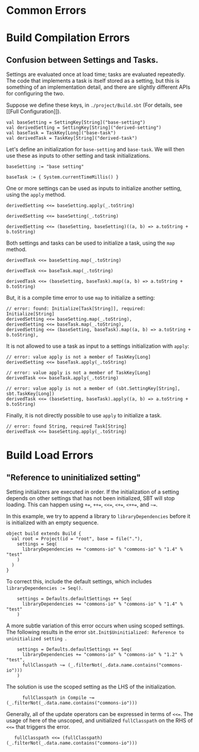 # Common Errors

# Build Compilation Errors

## Confusion between Settings and Tasks.

Settings are evaluated once at load time; tasks are evaluated repeatedly. The code that implements a task is itself stored as a setting, but this is something of an implementation detail, and there are slightly different APIs for configuring the two.

Suppose we define these keys, in `./project/Build.sbt` (For details, see [[Full Configuration]]).

```
val baseSetting = SettingKey[String]("base-setting")
val derivedSetting = SettingKey[String]("derived-setting")
val baseTask = TaskKey[Long]("base-task")
val derivedTask = TaskKey[String]("derived-task")
```

Let's define an initialization for `base-setting` and `base-task`. We will then use these as inputs to other setting and task initializations.
```
baseSetting := "base setting"

baseTask := { System.currentTimeMillis() }
```

One or more settings can be used as inputs to initialize another setting, using the `apply` method.

```
derivedSetting <<= baseSetting.apply(_.toString)

derivedSetting <<= baseSetting(_.toString)

derivedSetting <<= (baseSetting, baseSetting)((a, b) => a.toString + b.toString)
```

Both settings and tasks can be used to initialize a task, using the `map` method.

```
derivedTask <<= baseSetting.map(_.toString)

derivedTask <<= baseTask.map(_.toString)

derivedTask <<= (baseSetting, baseTask).map((a, b) => a.toString + b.toString)
```

But, it is a compile time error to use `map` to initialize a setting:

```
// error: found: Initialize[Task[String]], required: Initialize[String]
derivedSetting <<= baseSetting.map(_.toString),
derivedSetting <<= baseTask.map(_.toString),
derivedSetting <<= (baseSetting, baseTask).map((a, b) => a.toString + b.toString),
```

It is not allowed to use a task as input to a settings initialization with `apply`:

```
// error: value apply is not a member of TaskKey[Long]
derivedSetting <<= baseTask.apply(_.toString)

// error: value apply is not a member of TaskKey[Long]
derivedTask <<= baseTask.apply(_.toString)

// error: value apply is not a member of (sbt.SettingKey[String], sbt.TaskKey[Long])
derivedTask <<= (baseSetting, baseTask).apply((a, b) => a.toString + b.toString)
```

Finally, it is not directly possible to use `apply` to initialize a task.

```
// error: found String, required Task[String]
derivedTask <<= baseSetting.apply(_.toString)
```

# Build Load Errors

## "Reference to uninitialized setting"

Setting initializers are executed in order. If the initialization of a setting depends on other settings that has not been initialized, SBT will stop loading. This can happen using `+=`, `++=`, `<<=`, `<+=`, `<++=`, and `~=`.

In this example, we try to append a library to `libraryDependencies` before it is initialized with an empty sequence.
```
object build extends Build {
  val root = Project(id = "root", base = file("."),
    settings = Seq(
      libraryDependencies += "commons-io" % "commons-io" % "1.4" % "test"
    )
  )
}
```

To correct this, include the default settings, which includes `libraryDependencies := Seq()`.
```
    settings = Defaults.defaultSettings ++ Seq(
      libraryDependencies += "commons-io" % "commons-io" % "1.4" % "test"
    )
```

A more subtle variation of this error occurs when using scoped settings. The following results in the error `sbt.Init$Uninitialized: Reference to uninitialized setting `.
```
    settings = Defaults.defaultSettings ++ Seq(
      libraryDependencies += "commons-io" % "commons-io" % "1.2" % "test",
      fullClasspath ~= (_.filterNot(_.data.name.contains("commons-io")))
    )
```

The solution is use the scoped setting as the LHS of the initialization.
```
      fullClasspath in Compile ~= (_.filterNot(_.data.name.contains("commons-io")))
```

Generally, all of the update operators can be expressed in terms of `<<=`. The usage of here of the unscoped, and unitialized `fullClasspath` on the RHS of `<<=` that triggers the error.

```
   fullClasspath <<= (fullClasspath)(_.filterNot(_.data.name.contains("commons-io")))
```